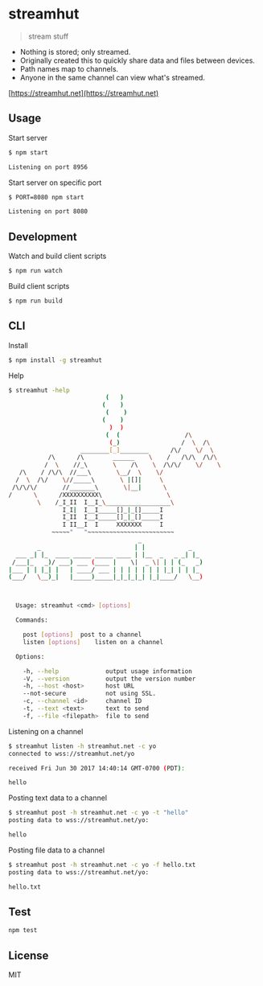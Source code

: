 # streamhut

> stream stuff

- Nothing is stored; only streamed.
- Originally created this to quickly share data and files between devices.
- Path names map to channels.
- Anyone in the same channel can view what's streamed.

[https://streamhut.net](https://streamhut.net)

## Usage

Start server

```bash
$ npm start

Listening on port 8956
```

Start server on specific port

```bash
$ PORT=8080 npm start

Listening on port 8080
```

## Development

Watch and build client scripts

```bash
$ npm run watch
```

Build client scripts

```bash
$ npm run build
```

## CLI

Install

```bash
$ npm install -g streamhut
```

Help

```bash
$ streamhut -help
                           (   )
                          (    )
                           (    )
                          (    )
                            )  )
                           (  (                  /\
                            (_)                 /  \  /\
                    ________[_]________      /\/    \/  \
           /\      /\        ______    \    /   /\/\  /\/\
          /  \    //_\       \    /\    \  /\/\/    \/    \
   /\    / /\/\  //___\       \__/  \    \/
  /  \  /\/    \//_____\       \ |[]|     \
 /\/\/\/       //_______\       \|__|      \
/      \      /XXXXXXXXXX\                  \
        \    /_I_II  I__I_\__________________\
               I_I|  I__I_____[]_|_[]_____I
               I_II  I__I_____[]_|_[]_____I
               I II__I  I     XXXXXXX     I
            ~~~~~"   "~~~~~~~~~~~~~~~~~~~~~~~~
                                    _
        _                          | |            _
  ___ _| |_  ____ _____ _____ ____ | |__  _   _ _| |_
 /___|_   _)/ ___) ___ (____ |    \|  _ \| | | (_   _)
|___ | | |_| |   | ____/ ___ | | | | | | | |_| | | |_
(___/   \__)_|   |_____)_____|_|_|_|_| |_|____/   \__)



  Usage: streamhut <cmd> [options]

  Commands:

    post [options]	post to a channel
    listen [options]	listen on a channel

  Options:

    -h, --help             output usage information
    -V, --version          output the version number
    -h, --host <host>      host URL
    --not-secure           not using SSL.
    -c, --channel <id>     channel ID
    -t, --text <text>      text to send
    -f, --file <filepath>  file to send
```

Listening on a channel

```bash
$ streamhut listen -h streamhut.net -c yo
connected to wss://streamhut.net/yo

received Fri Jun 30 2017 14:40:14 GMT-0700 (PDT):

hello

```

Posting text data to a channel

```bash
$ streamhut post -h streamhut.net -c yo -t "hello"
posting data to wss://streamhut.net/yo:

hello

```

Posting file data to a channel

```bash
$ streamhut post -h streamhut.net -c yo -f hello.txt
posting data to wss://streamhut.net/yo:

hello.txt

```

## Test

```bash
npm test
```

## License

MIT
